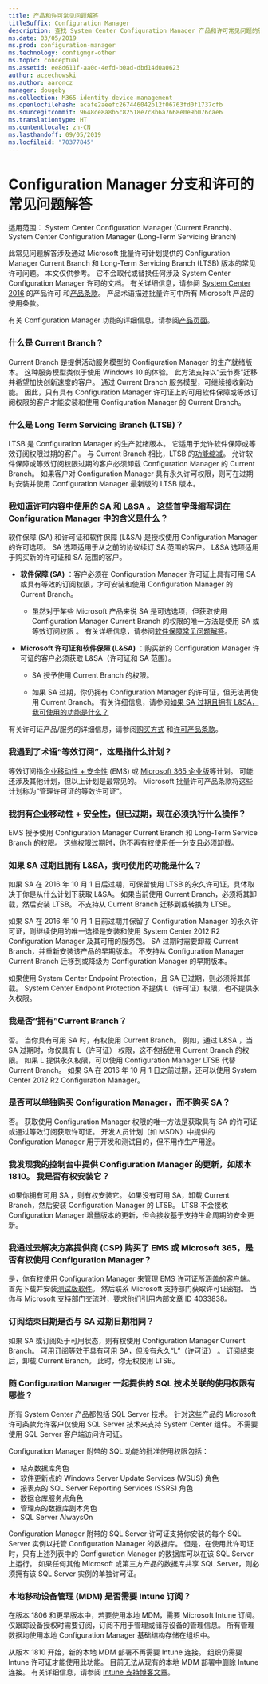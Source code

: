 ```yaml
---
title: 产品和许可常见问题解答
titleSuffix: Configuration Manager
description: 查找 System Center Configuration Manager 产品和许可常见问题的答案。
ms.date: 03/05/2019
ms.prod: configuration-manager
ms.technology: configmgr-other
ms.topic: conceptual
ms.assetid: ee8d611f-aa0c-4efd-b0ad-dbd14d0a0623
author: aczechowski
ms.author: aaroncz
manager: dougeby
ms.collection: M365-identity-device-management
ms.openlocfilehash: acafe2aeefc267446042b12f06763fd0f1737cfb
ms.sourcegitcommit: 9648ce8a8b5c82518e7c8b6a7668e0e9b076cae6
ms.translationtype: HT
ms.contentlocale: zh-CN
ms.lasthandoff: 09/05/2019
ms.locfileid: "70377845"
---
```

# <a name="frequently-asked-questions-for-configuration-manager-branches-and-licensing"></a>Configuration Manager 分支和许可的常见问题解答

适用范围：  System Center Configuration Manager (Current Branch)、System Center Configuration Manager (Long-Term Servicing Branch)

此常见问题解答涉及通过 Microsoft 批量许可计划提供的 Configuration Manager Current Branch 和 Long-Term Servicing Branch (LTSB) 版本的常见许可问题。 本文仅供参考。 它不会取代或替换任何涉及 System Center Configuration Manager 许可的文档。 有关详细信息，请参阅 [System Center 2016](https://www.microsoft.com/licensing/product-licensing/system-center-2016.aspx) 的产品许可<!-- this link doesn't work without some language code --> 和[产品条款](https://www.microsoftvolumelicensing.com/DocumentSearch.aspx?Mode=3&DocumentTypeId=53)。 产品术语描述批量许可中所有 Microsoft 产品的使用条款。

有关 Configuration Manager 功能的详细信息，请参阅[产品页面](https://www.microsoft.com/cloud-platform/system-center-configuration-manager)。



### <a name="bkmk_cb"></a>什么是 Current Branch？  

Current Branch 是提供活动服务模型的 Configuration Manager 的生产就绪版本。 这种服务模型类似于使用 Windows 10 的体验。 此方法支持以“云节奏”迁移并希望加快创新速度的客户。 通过 Current Branch 服务模型，可继续接收新功能。 因此，只有具有 Configuration Manager 许可证上的可用软件保障或等效订阅权限的客户才能安装和使用 Configuration Manager 的 Current Branch。


### <a name="bkmk_ltsb"></a>什么是 Long Term Servicing Branch (LTSB)？  

LTSB 是 Configuration Manager 的生产就绪版本。 它适用于允许软件保障或等效订阅权限过期的客户。 与 Current Branch 相比，LTSB 的[功能缩减](/sccm/core/understand/introduction-to-the-ltsb#features-that-are-not-available-in-the-ltsb-of-configuration-manager)。 允许软件保障或等效订阅权限过期的客户必须卸载 Configuration Manager 的 Current Branch。 如果客户对 Configuration Manager 具有永久许可权限，则可在过期时安装并使用 Configuration Manager 最新版的 LTSB 版本。


### <a name="bkmk_licensing-acronyms"></a>我知道许可内容中使用的 SA  和 L&SA  。 这些首字母缩写词在 Configuration Manager 中的含义是什么？    

软件保障  (SA) 和许可证和软件保障  (L&SA) 是授权使用 Configuration Manager 的许可选项。 SA 选项适用于从之前的协议续订 SA 范围的客户。 L&SA 选项适用于购买新的许可证和 SA 范围的客户。

- **软件保障 (SA)** ：客户必须在 Configuration Manager 许可证上具有可用 SA 或具有等效的订阅权限，才可安装和使用 Configuration Manager 的 Current Branch。    

  - 虽然对于某些 Microsoft 产品来说 SA 是可选选项，但获取使用 Configuration Manager Current Branch 的权限的唯一方法是使用 SA 或等效订阅权限  。 有关详细信息，请参阅[软件保障常见问题解答](https://www.microsoft.com/licensing/licensing-programs/FAQ-Software-Assurance.aspx)。<!--this link doesn't work without some language code-->

- **Microsoft 许可证和软件保障 (L&SA)** ：购买新的 Configuration Manager 许可证的客户必须获取 L&SA（许可证和 SA 范围）。   

  - SA 授予使用 Current Branch 的权限。

  - 如果 SA 过期，你仍拥有 Configuration Manager 的许可证，但无法再使用 Current Branch。 有关详细信息，请参阅[如果 SA 过期且拥有 L&SA，我可使用的功能是什么？](#bkmk_sa-expires)

有关许可证产品/服务的详细信息，请参阅[购买方式](https://www.microsoft.com/Licensing/licensing-programs/licensing-programs)<!--this link doesn't work without some language code--> 和[许可产品条款](https://www.microsoftvolumelicensing.com/ProductResults.aspx?doc=Product%20Terms,OST&fid=64)。  


### <a name="bkmk_equiv-sub"></a>我遇到了术语“等效订阅”，这是指什么计划？   

等效订阅指[企业移动性 + 安全性](https://www.microsoftvolumelicensing.com/ProductResults.aspx?doc=Product%20Terms,OST&fid=51) (EMS) 或 [Microsoft 365 企业版](https://www.microsoft.com/microsoft-365/enterprise)等计划。 可能还涉及其他计划，但以上计划是最常见的。 Microsoft 批量许可产品条款将这些计划称为“管理许可证的等效许可证”。


### <a name="bkmk_ems-expires"></a>我拥有企业移动性 + 安全性，但已过期，现在必须执行什么操作？  

EMS 授予使用 Configuration Manager Current Branch 和 Long-Term Service Branch 的权限。 这些权限过期时，你不再有权使用任一分支且必须卸载。  


### <a name="bkmk_sa-expires"></a>如果 SA 过期且拥有 L&SA，我可使用的功能是什么？   

如果 SA 在 2016 年 10 月 1 日后过期，可保留使用 LTSB 的永久许可证，具体取决于你是从什么计划下获取 L&SA。 如果当前使用 Current Branch，必须将其卸载，然后安装 LTSB。 不支持从 Current Branch 迁移到或转换为 LTSB。

如果 SA 在 2016 年 10 月 1 日前过期并保留了 Configuration Manager 的永久许可证，则继续使用的唯一选择是安装和使用 System Center 2012 R2 Configuration Manager 及其可用的服务包。 SA 过期时需要卸载 Current Branch，并重新安装该产品的早期版本。 不支持从 Configuration Manager Current Branch 迁移到或降级为 Configuration Manager 的早期版本。   

如果使用 System Center Endpoint Protection，且 SA 已过期，则必须将其卸载。 System Center Endpoint Protection 不提供  L（许可证）权限，也不提供永久权限。<!--506238--> 


### <a name="bkmk_owncb"></a>我是否“拥有”Current Branch？   

否。 当你具有可用 SA 时，有权使用 Current Branch。 例如，通过 L&SA  ，当 SA  过期时，你仅具有 L（许可证）  权限，这不包括使用 Current Branch 的权限。 如果 L 提供永久权限，可以使用 Configuration Manager LTSB 代替 Current Branch。 如果 SA 在 2016 年 10 月 1 日之前过期，还可以使用 System Center 2012 R2 Configuration Manager。


### <a name="bkmk_standalone"></a>是否可以单独购买 Configuration Manager，而不购买 SA？      

否。 获取使用 Configuration Manager 权限的唯一方法是获取具有 SA 的许可证或通过等效订阅获取许可证。 开发人员计划（如 MSDN）中提供的 Configuration Manager 用于开发和测试目的，但不用作生产用途。


### <a name="bkmk_update-rights"></a>我发现我的控制台中提供 Configuration Manager 的更新，如版本 1810。 我是否有权安装它？   

如果你拥有可用 SA  ，则有权安装它。 如果没有可用 SA，卸载 Current Branch，然后安装 Configuration Manager 的 LTSB。 LTSB 不会接收 Configuration Manager 增量版本的更新，但会接收基于支持生命周期的安全更新。


### <a name="bkmk_csp"></a>我通过云解决方案提供商 (CSP) 购买了 EMS 或 Microsoft 365，是否有权使用 Configuration Manager？ 

是，你有权使用 Configuration Manager 来管理 EMS 许可证所涵盖的客户端。 首先下载并安装[测试版软件](https://www.microsoft.com/evalcenter/evaluate-system-center-configuration-manager-and-endpoint-protection)。 然后联系 Microsoft 支持部门获取许可证密钥。<!--issue472--> 当你与 Microsoft 支持部门交流时，要求他们引用内部文章 ID 4033838。<!-- SCCMDocs issue 493 --> 


### <a name="bkmk_expiration-date"></a>订阅结束日期是否与 SA 过期日期相同？    

如果 SA  或订阅处于可用状态，则有权使用 Configuration Manager Current Branch。 可用订阅等效于具有可用 SA，但没有永久“L”（许可证）   。 订阅结束后，卸载 Current Branch。 此时，你无权使用 LTSB。  


### <a name="bkmk_sql"></a>随 Configuration Manager 一起提供的 SQL 技术关联的使用权限有哪些？    

所有 System Center 产品都包括 SQL Server 技术。 针对这些产品的 Microsoft 许可条款允许客户仅使用 SQL Server 技术来支持 System Center 组件。 不需要使用 SQL Server 客户端访问许可证。 
 
Configuration Manager 附带的 SQL 功能的批准使用权限包括：
- 站点数据库角色
- 软件更新点的 Windows Server Update Services (WSUS) 角色
- 报表点的 SQL Server Reporting Services (SSRS) 角色
- 数据仓库服务点角色
- 管理点的数据库副本角色
- SQL Server AlwaysOn 

Configuration Manager 附带的 SQL Server 许可证支持你安装的每个 SQL Server 实例以托管 Configuration Manager 的数据库。 但是，在使用此许可证时，只有上述列表中的 Configuration Manager 的数据库可以在该 SQL Server 上运行。 如果任何其他 Microsoft 或第三方产品的数据库共享 SQL Server，则必须拥有该 SQL Server 实例的单独许可证。 
 <!-- sms500967 -->


### <a name="bkmk_opmdm"></a>本地移动设备管理 (MDM) 是否需要 Intune 订阅？

在版本 1806 和更早版本中，若要使用本地 MDM，需要 Microsoft Intune 订阅。 仅跟踪设备授权时需要订阅，订阅不用于管理或储存设备的管理信息。 所有管理数据均使用本地 Configuration Manager 基础结构存储在组织中。  

从版本 1810 开始，新的本地 MDM 部署不再需要 Intune 连接。<!--3607730, fka 1359124--> 组织仍需要 Intune 许可证才能使用此功能。 目前无法从现有的本地 MDM 部署中删除 Intune 连接。 有关详细信息，请参阅 [Intune 支持博客文章](https://techcommunity.microsoft.com/t5/Intune-Customer-Success/Move-from-Hybrid-Mobile-Device-Management-to-Intune-on-Azure/ba-p/280150)。  

